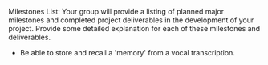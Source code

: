 Milestones List:
Your group will provide a listing of planned major milestones and completed project deliverables in the development of your project. Provide some detailed explanation for each of these milestones and deliverables.

- Be able to store and recall a 'memory' from a vocal transcription.